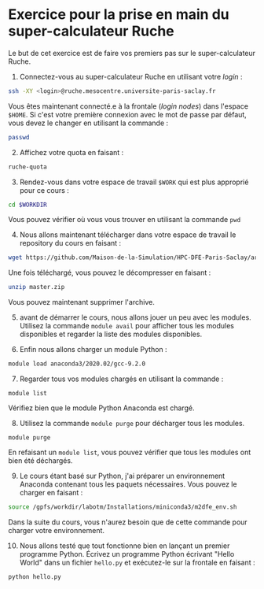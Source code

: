 # Exercice pour la prise en main du super-calculateur Ruche

Le but de cet exercice est de faire vos premiers pas sur le super-calculateur Ruche.

1) Connectez-vous au super-calculateur Ruche en utilisant votre *login* :

```bash
ssh -XY <login>@ruche.mesocentre.universite-paris-saclay.fr
```

Vous êtes maintenant connecté.e à la frontale (*login nodes*) dans l'espace `$HOME`.
Si c'est votre première connexion avec le mot de passe par défaut, vous devez le changer en utilisant la commande :

```bash
passwd
```

2) Affichez votre quota en faisant :

```bash
ruche-quota
```

3) Rendez-vous dans votre espace de travail `$WORK` qui est plus approprié pour ce cours :

```bash
cd $WORKDIR
```

Vous pouvez vérifier où vous vous trouver en utilisant la commande `pwd`

4) Nous allons maintenant télécharger dans votre espace de travail le repository du cours en faisant :

```bash
wget https://github.com/Maison-de-la-Simulation/HPC-DFE-Paris-Saclay/archive/refs/heads/master.zip
```

Une fois téléchargé, vous pouvez le décompresser en faisant :

```bash
unzip master.zip
```

Vous pouvez maintenant supprimer l'archive.

5) avant de démarrer le cours, nous allons jouer un peu avec les modules. 
Utilisez la commande `module avail` pour afficher tous les modules disponibles et regarder la liste des modules disponibles.


6) Enfin nous allons charger un module Python :

```bash
module load anaconda3/2020.02/gcc-9.2.0
```

7) Regarder tous vos modules chargés en utilisant la commande :

```
module list
```

Vérifiez bien que le module Python Anaconda est chargé.

8) Utilisez la commande `module purge` pour décharger tous les modules.

```
module purge
```

En refaisant un `module list`, vous pouvez vérifier que tous les modules ont bien été déchargés.

9) Le cours étant basé sur Python, j'ai préparer un environnement Anaconda contenant tous les paquets nécessaires. Vous pouvez le charger en faisant :

```bash
source /gpfs/workdir/labotm/Installations/miniconda3/m2dfe_env.sh
```

Dans la suite du cours, vous n'aurez besoin que de cette commande pour charger votre environnement.

10) Nous allons testé que tout fonctionne bien en lançant un premier programme Python.
Écrivez un programme Python écrivant "Hello World" dans un fichier `hello.py` et exécutez-le sur la frontale en faisant :

```bash
python hello.py
```
